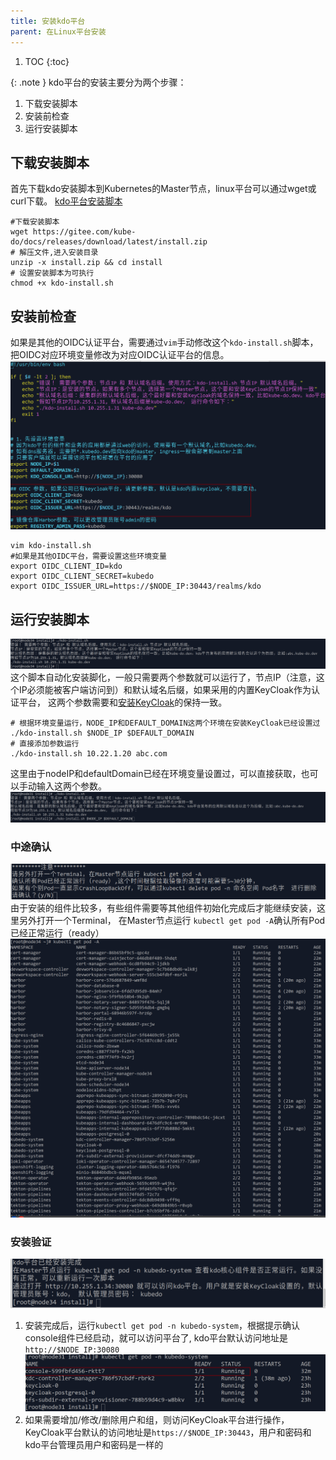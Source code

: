 ```yaml
---
title: 安装kdo平台
parent: 在Linux平台安装
---
```



1. TOC
{:toc}


{: .note }
kdo平台的安装主要分为两个步骤：
1. 下载安装脚本
2. 安装前检查
3. 运行安装脚本

## 下载安装脚本
首先下载kdo安装脚本到Kubernetes的Master节点，linux平台可以通过wget或curl下载。
[kdo平台安装脚本](https://gitee.com/kube-do/docs/releases/download/latest/install.zip)

```shell
#下载安装脚本
wget https://gitee.com/kube-do/docs/releases/download/latest/install.zip
# 解压文件,进入安装目录
unzip -x install.zip && cd install
# 设置安装脚本为可执行 
chmod +x kdo-install.sh
```

## 安装前检查
如果是其他的OIDC认证平台，需要通过`vim`手动修改这个`kdo-install.sh`脚本，把OIDC对应环境变量修改为对应OIDC认证平台的信息。
![](imgs/setup-oidc.png)
```shell
vim kdo-install.sh
#如果是其他OIDC平台，需要设置这些环境变量
export OIDC_CLIENT_ID=kdo
export OIDC_CLIENT_SECRET=kubedo
export OIDC_ISSUER_URL=https://$NODE_IP:30443/realms/kdo
```

## 运行安装脚本
![](imgs/install-help.png)
这个脚本自动化安装脚化，一般只需要两个参数就可以运行了，节点IP（注意，这个IP必须能被客户端访问到）和默认域名后缀，如果采用的内置KeyCloak作为认证平台，
这两个参数需要和[安装KeyCloak](../keycloak#安装keycloak)的保持一致。
```shell
# 根据环境变量运行，NODE_IP和DEFAULT_DOMAIN这两个环境在安装KeyCloak已经设置过
./kdo-install.sh $NODE_IP $DEFAULT_DOMAIN
# 直接添加参数运行
./kdo-install.sh 10.22.1.20 abc.com
```
这里由于nodeIP和defaultDomain已经在环境变量设置过，可以直接获取，也可以手动输入这两个参数。
![](imgs/start-install.png)

### 中途确认
![](imgs/wait-install.png)
由于安装的组件比较多，有些组件需要等其他组件初始化完成后才能继续安装，这里另外打开一个Terminal，
在Master节点运行 `kubectl get pod -A`确认所有Pod已经正常运行（ready）
![all-pods-ready.png](imgs/all-pods-ready.png)


### 安装验证 
![](imgs/after-install.png)
1. 安装完成后，运行`kubectl get pod -n kubedo-system`，根据提示确认console组件已经启动，就可以访问平台了, kdo平台默认访问地址是`http://$NODE_IP:30080`
![](imgs/console-is-ready.png)
2. 如果需要增加/修改/删除用户和组，则访问KeyCloak平台进行操作，KeyCloak平台默认的访问地址是`https://$NODE_IP:30443`，用户和密码和kdo平台管理员用户和密码是一样的


